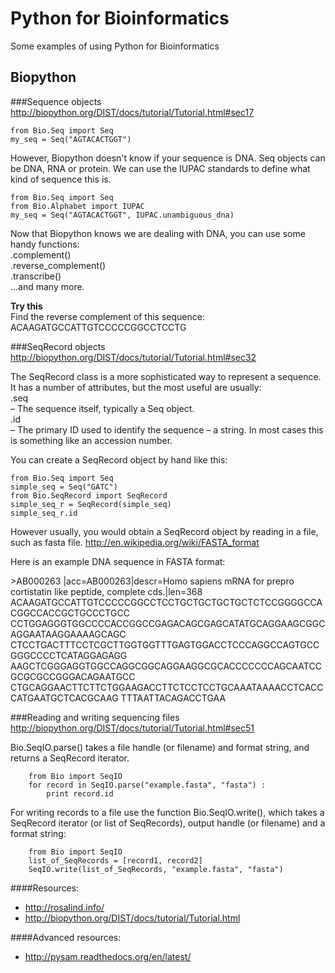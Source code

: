 Python for Bioinformatics
=========================

Some examples of using Python for Bioinformatics

Biopython
---------

###Sequence objects
http://biopython.org/DIST/docs/tutorial/Tutorial.html#sec17

    from Bio.Seq import Seq
    my_seq = Seq("AGTACACTGGT")

However, Biopython doesn't know if your sequence is DNA. Seq objects can be DNA, RNA or protein. We can use the IUPAC standards to define what kind of sequence this is.

    from Bio.Seq import Seq
    from Bio.Alphabet import IUPAC
    my_seq = Seq("AGTACACTGGT", IUPAC.unambiguous_dna)

Now that Biopython knows we are dealing with DNA, you can use some handy functions:  
.complement()  
.reverse_complement()  
.transcribe()  
...and many more.  

**Try this**  
Find the reverse complement of this sequence:  
ACAAGATGCCATTGTCCCCCGGCCTCCTG  

###SeqRecord objects
http://biopython.org/DIST/docs/tutorial/Tutorial.html#sec32

The SeqRecord class is a more sophisticated way to represent a sequence. It has a number of attributes, but the most useful are usually:  
.seq  
– The sequence itself, typically a Seq object.  
.id  
– The primary ID used to identify the sequence – a string. In most cases this is something like an accession number.  

You can create a SeqRecord object by hand like this:  
  
    from Bio.Seq import Seq
    simple_seq = Seq("GATC")
    from Bio.SeqRecord import SeqRecord
    simple_seq_r = SeqRecord(simple_seq)
    simple_seq_r.id

However usually, you would obtain a SeqRecord object by reading in a file, such as fasta file.
http://en.wikipedia.org/wiki/FASTA_format

Here is an example DNA sequence in FASTA format:

\>AB000263 |acc=AB000263|descr=Homo sapiens mRNA for prepro cortistatin like peptide, complete cds.|len=368
ACAAGATGCCATTGTCCCCCGGCCTCCTGCTGCTGCTGCTCTCCGGGGCCACGGCCACCGCTGCCCTGCC
CCTGGAGGGTGGCCCCACCGGCCGAGACAGCGAGCATATGCAGGAAGCGGCAGGAATAAGGAAAAGCAGC
CTCCTGACTTTCCTCGCTTGGTGGTTTGAGTGGACCTCCCAGGCCAGTGCCGGGCCCCTCATAGGAGAGG
AAGCTCGGGAGGTGGCCAGGCGGCAGGAAGGCGCACCCCCCCAGCAATCCGCGCGCCGGGACAGAATGCC
CTGCAGGAACTTCTTCTGGAAGACCTTCTCCTCCTGCAAATAAAACCTCACCCATGAATGCTCACGCAAG
TTTAATTACAGACCTGAA

###Reading and writing sequencing files
http://biopython.org/DIST/docs/tutorial/Tutorial.html#sec51

Bio.SeqIO.parse() takes a file handle (or filename) and format string, and returns a SeqRecord iterator.

        from Bio import SeqIO
        for record in SeqIO.parse("example.fasta", "fasta") :
            print record.id

For writing records to a file use the function Bio.SeqIO.write(), which takes a SeqRecord iterator (or list of SeqRecords), output handle (or filename) and a format string:

        from Bio import SeqIO
        list_of_SeqRecords = [record1, record2]
        SeqIO.write(list_of_SeqRecords, "example.fasta", "fasta")



####Resources:
* http://rosalind.info/
* http://biopython.org/DIST/docs/tutorial/Tutorial.html

####Advanced resources:
* http://pysam.readthedocs.org/en/latest/
